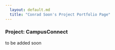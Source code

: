 ```yaml
---
  layout: default.md
  title: "Conrad Soon's Project Portfolio Page"
---
```


### Project: CampusConnect

to be added soon